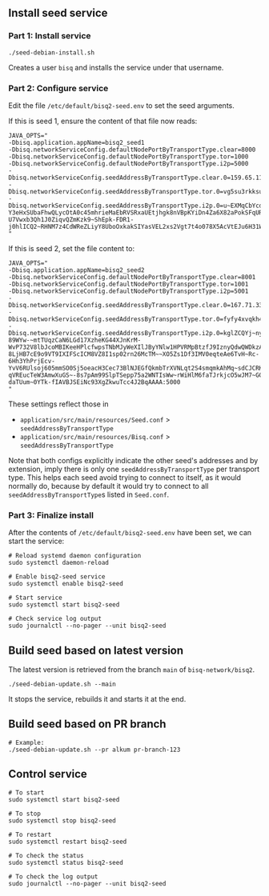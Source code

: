 ## Install seed service

### Part 1: Install service

```
./seed-debian-install.sh
```

Creates a user `bisq` and installs the service under that username.

### Part 2: Configure service

Edit the file `/etc/default/bisq2-seed.env` to set the seed arguments.

If this is seed 1, ensure the content of that file now reads:

```
JAVA_OPTS="
-Dbisq.application.appName=bisq2_seed1
-Dbisq.networkServiceConfig.defaultNodePortByTransportType.clear=8000
-Dbisq.networkServiceConfig.defaultNodePortByTransportType.tor=1000
-Dbisq.networkServiceConfig.defaultNodePortByTransportType.i2p=5000
-Dbisq.networkServiceConfig.seedAddressByTransportType.clear.0=159.65.117.67:8001
-Dbisq.networkServiceConfig.seedAddressByTransportType.tor.0=vg5su3rkksuzsmel2gwpgov6a3azgcmnnad7euophaqd2fnpljx2zayd.onion:1001
-Dbisq.networkServiceConfig.seedAddressByTransportType.i2p.0=u~EXMqCbYcdPHvb7nl-Y3eHxSUbaFhwQLycOtA0c45mhrieMaEbRVSRxaUEtjhgk8nVBpKYiDn4Za6X82aPokSFqURJx09bfKTExTklI~1u~0PJk6Wt3~Jpg4TLCYxql0WEphbEs5oEIR1d4myIm4ng3Iz9TM3dZUBMf4B~oRUiMGRxO-U7Vwxb3Qh1J0ZiqvQZmKzk9~ShEpk-FDR1-j0hlICQ2~RHNM7z4CdWReZLiyY8UboOxkakSIYasVEL2xs2Vgt7t4o078X5AcVtEJu6H31WXvUZSffFrt1BXZNTIoYs1FCCuhS1jMLh8N96eR3AqZ43Nr4Ljp78iqbLdikeVhb53Nzr0rDSYcfh57d2YVitjhfz2ant~6~SGSPxdJRdmsmDkTn5VAZwJhHGM5nh2BQbEwuEeeoufw6s7FNEoWMcv86h6ODmKTO0xyk8oMBT81zjdT8Xg5UkaHMSqJ0DnGcrVN4RQ6kOEbT5wtshVjpHgwWiJvOyEcj8XLJLqAAAA:5001
"
```

If this is seed 2, set the file content to:

```
JAVA_OPTS="
-Dbisq.application.appName=bisq2_seed2
-Dbisq.networkServiceConfig.defaultNodePortByTransportType.clear=8001
-Dbisq.networkServiceConfig.defaultNodePortByTransportType.tor=1001
-Dbisq.networkServiceConfig.defaultNodePortByTransportType.i2p=5001
-Dbisq.networkServiceConfig.seedAddressByTransportType.clear.0=167.71.33.219:8000
-Dbisq.networkServiceConfig.seedAddressByTransportType.tor.0=fyfy4xvqkh46gwbf3d5yi6bszisnz5uqzofgdzx2dr4jv5svrbfhuvad.onion:1000
-Dbisq.networkServiceConfig.seedAddressByTransportType.i2p.0=kglZCQYj~nyK3YlXCD5FjxOY2ggH8yosII0rqc7oqFhFfjKWy-89WYw-~mtTUqzCaN6LGd17XzheKG44XJnKrM-WvP732V8lbJcoMBIKeeHPlcfwpsTNbMJyWeXIlJByYNlw1HPVRMpBtzfJ9IznyQdwQWDkzA72pLreqpzJrgIoVYzP9OTXVLdROXnTP9RdmnzZ0h1B8XhQM-8LjHB7cE9o9VT9IXIFScICM8VZ8I1sp02rn26McTM~~XO5Zs1Df3IMV0eqteAe6TvH~Rc-6Hh3YhPrjEcv-YvV6RUlsoj605mmSO0Sj5oeacH3Cec73BlNJEGfQkmbTrXVNLqt2S4smqmkAhMq~sdCJCRKP8CFeBk6r-qVREucTeW3AmwXuGS~-8s7pAm99SlpTSepp75a2WNTIsWw~rWiHlM6faTJrkjcO5wJM7~G0tdYgVGk4zrt4VJ02AakUdh8wG1Y5sAX-daTUum~0YTk-fIAVBJSEiNc93XgZkwuTcc4J2BqAAAA:5000
"
```

These settings reflect those in
- `application/src/main/resources/Seed.conf` > `seedAddressByTransportType`
- `application/src/main/resources/Bisq.conf` > `seedAddressByTransportType`

Note that both configs explicitly indicate the other seed's addresses and by extension, imply there is only one
`seedAddressByTransportType` per transport type. This helps each seed avoid trying to connect to itself, as it would 
normally do, because by default it would try to connect to all `seedAddressByTransportType`s listed in `Seed.conf`.

### Part 3: Finalize install

After the contents of `/etc/default/bisq2-seed.env` have been set, we can start the service:

```
# Reload systemd daemon configuration
sudo systemctl daemon-reload

# Enable bisq2-seed service
sudo systemctl enable bisq2-seed

# Start service
sudo systemctl start bisq2-seed

# Check service log output
sudo journalctl --no-pager --unit bisq2-seed
```


## Build seed based on latest version

The latest version is retrieved from the branch `main` of `bisq-network/bisq2`.
```
./seed-debian-update.sh --main
```

It stops the service, rebuilds it and starts it at the end.


## Build seed based on PR branch

```
# Example:
./seed-debian-update.sh --pr alkum pr-branch-123
```

## Control service

```
# To start
sudo systemctl start bisq2-seed

# To stop
sudo systemctl stop bisq2-seed

# To restart
sudo systemctl restart bisq2-seed

# To check the status
sudo systemctl status bisq2-seed

# To check the log output
sudo journalctl --no-pager --unit bisq2-seed
```